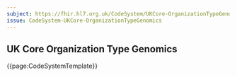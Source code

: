 ```yaml
---
subject: https://fhir.hl7.org.uk/CodeSystem/UKCore-OrganizationTypeGenomics
issue: CodeSystem-UKCore-OrganizationTypeGenomics
---
```

##  UK Core Organization Type Genomics

{{page:CodeSystemTemplate}}